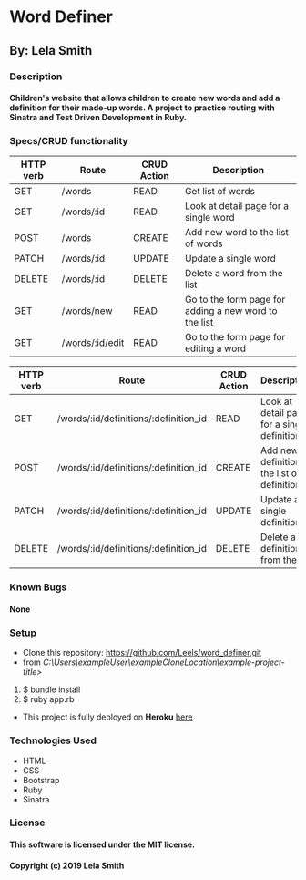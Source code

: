 # Word Definer
## By: Lela Smith

### Description
#### Children's website that allows children to create new words and add a definition for their made-up words. A project to practice routing with Sinatra and Test Driven Development in Ruby.

### Specs/CRUD functionality
|HTTP verb|Route|CRUD Action|Description|
|---|---|---|---|
|GET|/words|READ|Get list of words|
|GET|/words/:id|READ|Look at detail page for a single word|
|POST|/words|CREATE|Add new word to the list of words|
|PATCH|/words/:id|UPDATE|Update a single word|
|DELETE|/words/:id|DELETE|Delete a word from the list|
|GET|/words/new|READ|Go to the form page for adding a new word to the list|
|GET|/words/:id/edit|READ|Go to the form page for editing a word


|HTTP verb|Route|CRUD Action|Description|
|---|---|---|---|
|GET|/words/:id/definitions/:definition_id|READ|Look at detail page for a single definition|
|POST|/words/:id/definitions/:definition_id|CREATE|Add new definition to the list of definitions|
|PATCH|/words/:id/definitions/:definition_id|UPDATE|Update a single definition|
|DELETE|/words/:id/definitions/:definition_id|DELETE|Delete a definition from the list|

### Known Bugs
#### None

### Setup
* Clone this repository: https://github.com/Leels/word_definer.git
* from _C:\Users\exampleUser\exampleCloneLocation\example-project-title>_  
1. $ bundle install
2. $ ruby app.rb
  * This project is fully deployed on **Heroku** [here](https://gentle-lowlands-10115.herokuapp.com/)

### Technologies Used
* HTML
* CSS
* Bootstrap
* Ruby
* Sinatra

### License
#### This software is licensed under the MIT license.

#### Copyright (c) 2019 Lela Smith
